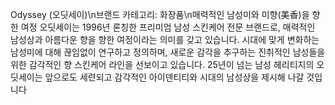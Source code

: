 Odyssey (오딧세이)\n브랜드 카테고리: 화장품\n매력적인 남성미와 미향(美香)을 향한 여정 오딧세이는 1996년 론칭한 프리미엄 남성 스킨케어 전문 브랜드로, 매력적인 남성상과 아름다운 향을 향한 여정이라는 의미를 갖고 있습니다. 시대에 맞게 변화하는 남성미에 대해 끊임없이 연구하고 정의하며, 새로운 감각을 추구하는 진취적인 남성들을 위한 감각적인 향 스킨케어 라인을 선보이고 있습니다. 25년이 넘는 남성 헤리티지의 오딧세이는 앞으로도 세련되고 감각적인 아이덴티티와 시대의 남성상을 제시해 나갈 것입니다